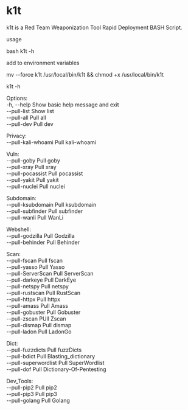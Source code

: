 # k1t
k1t is a Red Team Weaponization Tool Rapid Deployment BASH Script.

usage

bash k1t -h

add to environment variables

mv --force k1t /usr/local/bin/k1t && chmod +x /usr/local/bin/k1t

k1t -h

Options:                                                                                                                                                                                                                                    
    -h, --help            Show basic help message and exit                                                                                                                                                                                  
    --pull-list           Show list                                                                                                                                                                                                         
    --pull-all            Pull all                                                                                                                                                                                                          
    --pull-dev            Pull dev                                                                                                                                                                                                          
                                                                                                                                                                                                                                            
Privacy:                                                                                                                                                                                                                                    
    --pull-kali-whoami    Pull kali-whoami                                                                                                                                                                                                  
                                                                                                                                                                                                                                            
Vuln:                                                                                                                                                                                                                                       
    --pull-goby           Pull goby                                                                                                                                                                                                         
    --pull-xray           Pull xray                                                                                                                                                                                                         
    --pull-pocassist      Pull pocassist                                                                                                                                                                                                    
    --pull-yakit          Pull yakit                                                                                                                                                                                                        
    --pull-nuclei         Pull nuclei                                                                                                                                                                                                       
                                                                                                                                                                                                                                            
Subdomain:                                                                                                                                                                                                                                  
    --pull-ksubdomain     Pull ksubdomain                                                                                                                                                                                                   
    --pull-subfinder      Pull subfinder                                                                                                                                                                                                    
    --pull-wanli          Pull WanLi                                                                                                                                                                                                        
                                                                                                                                                                                                                                            
Webshell:                                                                                                                                                                                                                                   
    --pull-godzilla       Pull Godzilla                                                                                                                                                                                                     
    --pull-behinder       Pull Behinder                                                                                                                                                                                                     
                                                                                                                                                                                                                                            
Scan:                                                                                                                                                                                                                                       
    --pull-fscan          Pull fscan                                                                                                                                                                                                        
    --pull-yasso          Pull Yasso                                                                                                                                                                                                        
    --pull-ServerScan     Pull ServerScan                                                                                                                                                                                                   
    --pull-darkeye        Pull DarkEye                                                                                                                                                                                                      
    --pull-netspy         Pull netspy                                                                                                                                                                                                       
    --pull-rustscan       Pull RustScan                                                                                                                                                                                                     
    --pull-httpx          Pull httpx                                                                                                                                                                                                        
    --pull-amass          Pull Amass                                                                                                                                                                                                        
    --pull-gobuster       Pull Gobuster                                                                                                                                                                                                     
    --pull-zscan          PUll Zscan                                                                                                                                                                                                        
    --pull-dismap         Pull dismap                                                                                                                                                                                                       
    --pull-ladon          Pull LadonGo                                                                                                                                                                                                      
                                                                                                                                                                                                                                            
Dict:                                                                                                                                                                                                                                       
    --pull-fuzzdicts      Pull fuzzDicts                                                                                                                                                                                                    
    --pull-bdict          Pull Blasting_dictionary                                                                                                                                                                                          
    --pull-superwordlist  Pull SuperWordlist                                                                                                                                                                                                
    --pull-dof            Pull Dictionary-Of-Pentesting                                                                                                                                                                                     
                                                                                                                                                                                                                                            
Dev_Tools:                                                                                                                                                                                                                                  
    --pull-pip2           Pull pip2                                                                                                                                                                                                         
    --pull-pip3           Pull pip3                                                                                                                                                                                                         
    --pull-golang         Pull Golang
